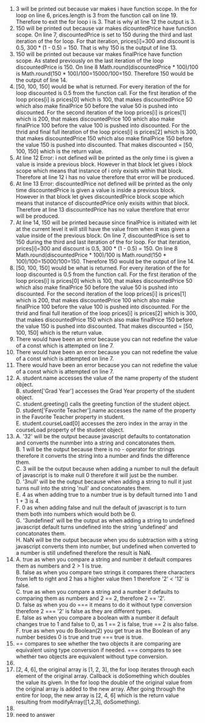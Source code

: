 1. 3 will be printed out because var makes i have function scope. In the for loop on line 6, prices.length is 3 from the function call on line 19. Therefore to exit the for loop i is 3. That is why at line 12 the output is 3.
2. 150 will be printed out because var makes dicountedPrice have function scope. On line 7, discountedPrice is set to 150 during the third and last iteration of the for loop. For that iteration, prices[i]=300 and discount is 0.5, 300 * (1 - 0.5) = 150. That is why 150 is the output of line 13.
3. 150 will be printed out because var makes finalPrice have function scope. As stated previously on the last iteration of the loop discountedPrice is 150. On line 8 Math.round(discountedPrice * 100)/100 is Math.round(150 * 100)/100=15000/100=150. Therefore 150 would be the output of line 14.
4. [50, 100, 150] would be what is returned. For every iteration of the for loop discounted is 0.5 from the function call. For the first iteration of the loop prices[i] is prices[0] which is 100, that makes discountedPrice 50 which also make finalPrice 50 before the value 50 is pushed into discounted. For the second iteration of the loop prices[i] is prices[1] which is 200, that makes discountedPrice 100 which also make finalPrice 100 before the value 100 is pushed into discounted. For the thrid and final full iteration of the loop prices[i] is prices[2] which is 300, that makes discountedPrice 150 which also make finalPrice 150 before the value 150 is pushed into discounted. That makes discounted = [50, 100, 150] which is the return value.
5. At line 12 Error: i not defined will be printed as the only time i is given a value is inside a previous block. However in that block let gives i block scope which means that instance of i only exisits within that block. Therefore at line 12 i has no value therefore that error will be produced.
6. At line 13 Error: discountedPrice not defined will be printed as the only time discountedPrice is given a value is inside a previous block. However in that block let gives discountedPrice block scope which means that instance of discountedPrice only exisits within that block. Therefore at line 13 discountedPrice has no value therefore that error will be produced.
7. At line 14, 150 will be printed because since finalPrice is initiated with let at the current level it will still have the value from when it was given a value inside of the previous block. On line 7, discountedPrice is set to 150 during the third and last iteration of the for loop. For that iteration, prices[i]=300 and discount is 0.5, 300 * (1 - 0.5) = 150. On line 8 Math.round(discountedPrice * 100)/100 is Math.round(150 * 100)/100=15000/100=150. Therefore 150 would be the output of line 14.
8. [50, 100, 150] would be what is returned. For every iteration of the for loop discounted is 0.5 from the function call. For the first iteration of the loop prices[i] is prices[0] which is 100, that makes discountedPrice 50 which also make finalPrice 50 before the value 50 is pushed into discounted. For the second iteration of the loop prices[i] is prices[1] which is 200, that makes discountedPrice 100 which also make finalPrice 100 before the value 100 is pushed into discounted. For the thrid and final full iteration of the loop prices[i] is prices[2] which is 300, that makes discountedPrice 150 which also make finalPrice 150 before the value 150 is pushed into discounted. That makes discounted = [50, 100, 150] which is the return value.
9. There would have been an error because you can not redefine the value of a const which is attempted on line 7.
10. There would have been an error because you can not redefine the value of a const which is attempted on line 7.
11. There would have been an error because you can not redefine the value of a const which is attempted on line 7.
12. A. student.name accesses the value of the name property of the student object.  
    B. student['Grad Year'] accesses the Grad Year property of the student object.  
    C. student.greeting() calls the greeting function of the student object.  
    D. student['Favorite Teacher'].name accesses the name of the property in the Favorite Teacher property in student.  
    E. student.courseLoad[0] accesses the zero index in the array in the courseLoad property of the student object.  
13. A. '32' will be the output because javascript defaults to contatonation and converts the nunmber into a string and concatonates them.  
    B. 1 will be the output because there is no - operator for strings therefore it converts the string into a number and finds the difference them.  
    C. 3 will be the output because when adding a number to null the default of javascript is to make null 0 therefore it will just be the number.  
    D. '3null' will be the output because when adding a string to null it just turns null into the string 'null' and concatonates them.  
    E. 4 as when adding true to a number true is by default turned into 1 and 1 + 3 is 4.  
    F. 0 as when adding false and null the default of javascript is to turn them both into numbers which would both be 0.  
    G. '3undefined' will be the output as when adding a string to undefined javascript default turns undefined into the string 'undefined' and concatonates them.  
    H. NaN will be the output because when you do subtraction with a string javascript converts them into number, but undefined when converted to a number is still undefined therefore the result is NaN.  
14. A. true as when you compare a string and number it default compares them as numbers and 2 > 1 is true.  
    B. false as when you compare two strings it compares there characters from left to right and 2 has a higher value then 1 therefore '2' < '12' is false.  
    C. true as when you compare a string and a number it defaults to comparing them as numbers and 2 == 2, therefore 2 == '2'.  
    D. false as when you do === it means to do it without type conversion therefore 2 === '2' is false as they are different types.  
    E. false as when you compare a boolean with a number it default changes true to 1 and false to 0, as 1 == 2 is false,  true == 2 is also false.  
    F. true as when you do Boolean(2) you get true as the Boolean of any number besides 0 is true and true === true is true.  
15. == compares to see whether the two objects it are comparing are equivalent using type conversion if needed. === compares to see whether two objects are equivalent without type conversion.
16. 
17. [2, 4, 6], the original array is [1, 2, 3], the for loop iterates through each element of the original array. Callback is doSomething which doubles the value its given. In the for loop the double of the original value from the original array is added to the new array. After going through the entire for loop, the new array is [2, 4, 6] which is the return value resulting from modifyArray([1,2,3], doSomething).
18. 
19. need to answer

